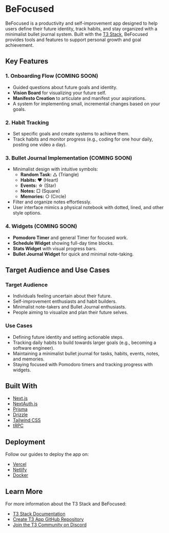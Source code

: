 <!-- # Create T3 App

This is a [T3 Stack](https://create.t3.gg/) project bootstrapped with `create-t3-app`.

## What's next? How do I make an app with this?

We try to keep this project as simple as possible, so you can start with just the scaffolding we set up for you, and add additional things later when they become necessary.

If you are not familiar with the different technologies used in this project, please refer to the respective docs. If you still are in the wind, please join our [Discord](https://t3.gg/discord) and ask for help.

- [Next.js](https://nextjs.org)
- [NextAuth.js](https://next-auth.js.org)
- [Prisma](https://prisma.io)
- [Drizzle](https://orm.drizzle.team)
- [Tailwind CSS](https://tailwindcss.com)
- [tRPC](https://trpc.io)

## Learn More

To learn more about the [T3 Stack](https://create.t3.gg/), take a look at the following resources:

- [Documentation](https://create.t3.gg/)
- [Learn the T3 Stack](https://create.t3.gg/en/faq#what-learning-resources-are-currently-available) — Check out these awesome tutorials

You can check out the [create-t3-app GitHub repository](https://github.com/t3-oss/create-t3-app) — your feedback and contributions are welcome!

## How do I deploy this?

Follow our deployment guides for [Vercel](https://create.t3.gg/en/deployment/vercel), [Netlify](https://create.t3.gg/en/deployment/netlify) and [Docker](https://create.t3.gg/en/deployment/docker) for more information. -->

# BeFocused

BeFocused is a productivity and self-improvement app designed to help users define their future identity, track habits, and stay organized with a minimalist bullet journal system. Built with the [T3 Stack](https://create.t3.gg/), BeFocused provides tools and features to support personal growth and goal achievement.

## Key Features

### 1. Onboarding Flow (COMING SOON)
- Guided questions about future goals and identity.
- **Vision Board** for visualizing your future self.
- **Manifesto Creation** to articulate and manifest your aspirations.
- A system for implementing small, incremental changes based on your goals.

### 2. Habit Tracking
- Set specific goals and create systems to achieve them.
- Track habits and monitor progress (e.g., coding for one hour daily, posting one video a day).

### 3. Bullet Journal Implementation (COMING SOON)
- Minimalist design with intuitive symbols:
  - **Random Task:** △ (Triangle)
  - **Habits:** ❤️ (Heart)
  - **Events:** ☆ (Star)
  - **Notes:** □ (Square)
  - **Memories:** ○ (Circle)
- Filter and organize notes effortlessly.
- User interface mimics a physical notebook with dotted, lined, and other style options.

### 4. Widgets (COMING SOON)
- **Pomodoro Timer** and general Timer for focused work.
- **Schedule Widget** showing full-day time blocks.
- **Stats Widget** with visual progress bars.
- **Bullet Journal Widget** for quick and minimal note-taking.

## Target Audience and Use Cases

### Target Audience
- Individuals feeling uncertain about their future.
- Self-improvement enthusiasts and habit builders.
- Minimalist note-takers and Bullet Journal enthusiasts.
- People aiming to visualize and plan their future selves.

### Use Cases
- Defining future identity and setting actionable steps.
- Tracking daily habits to build towards larger goals (e.g., becoming a software engineer).
- Maintaining a minimalist bullet journal for tasks, habits, events, notes, and memories.
- Staying focused with Pomodoro timers and tracking progress with widgets.

<!-- ## User Interface and User Experience (UI/UX)

### Onboarding Flow
- Guided questions to understand goals and identity.
- Engaging visuals for vision boards and manifesto creation.

### Habit Tracking System
- Intuitive interface for setting and tracking habits.
- Visual progress indicators like progress bars and streak counters.

### Bullet Journal
- Clean, minimalistic design resembling a physical journal.
- Options for dotted, lined, or other journal styles.
- Symbols for quick task categorization and note-taking.
- Filtering and organizing tools for efficient management.

### Widgets
- Customizable widget interface for easy access to features.
- Pomodoro Timer with start, stop, and reset functionalities.
- Schedule Widget displaying time blocks for better planning.
- Stats Widget showing daily progress visually.
- Bullet Journal Widget for quick entries. -->

## Built With
- [Next.js](https://nextjs.org)
- [NextAuth.js](https://next-auth.js.org)
- [Prisma](https://prisma.io)
- [Drizzle](https://orm.drizzle.team)
- [Tailwind CSS](https://tailwindcss.com)
- [tRPC](https://trpc.io)

## Deployment
Follow our guides to deploy the app on:
- [Vercel](https://create.t3.gg/en/deployment/vercel)
- [Netlify](https://create.t3.gg/en/deployment/netlify)
- [Docker](https://create.t3.gg/en/deployment/docker)

## Learn More
For more information about the T3 Stack and BeFocused:
- [T3 Stack Documentation](https://create.t3.gg/)
- [Create T3 App GitHub Repository](https://github.com/t3-oss/create-t3-app)
- [Join the T3 Community on Discord](https://t3.gg/discord)

